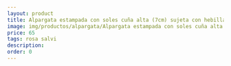 ```yaml
---
layout: product
title: Alpargata estampada con soles cuña alta (7cm) sujeta con hebilla 
image: img/productos/alpargata/Alpargata estampada con soles cuña alta (7cm) sujeta con hebilla =65 =rosa salvi.webp
price: 65 
tags: rosa salvi
description: 
order: 0
---
```

